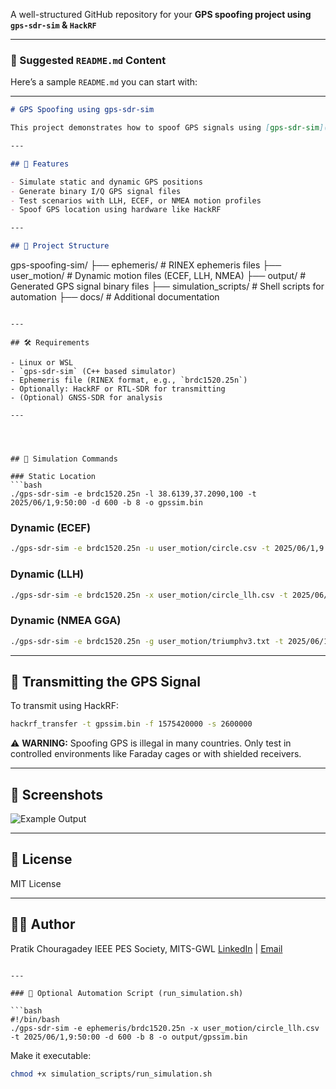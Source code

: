 A well-structured GitHub repository for your **GPS spoofing project using `gps-sdr-sim` & `HackRF`** 


---

### 📝 Suggested `README.md` Content

Here’s a sample `README.md` you can start with:

---

```markdown
# GPS Spoofing using gps-sdr-sim

This project demonstrates how to spoof GPS signals using [gps-sdr-sim](https://github.com/osqzss/gps-sdr-sim). The project allows simulation of both static and dynamic GPS locations using RTL-SDR or HackRF.

---

## 🚀 Features

- Simulate static and dynamic GPS positions
- Generate binary I/Q GPS signal files
- Test scenarios with LLH, ECEF, or NMEA motion profiles
- Spoof GPS location using hardware like HackRF

---

## 📁 Project Structure

```

gps-spoofing-sim/
├── ephemeris/        # RINEX ephemeris files
├── user\_motion/      # Dynamic motion files (ECEF, LLH, NMEA)
├── output/           # Generated GPS signal binary files
├── simulation\_scripts/ # Shell scripts for automation
├── docs/             # Additional documentation

````

---

## 🛠 Requirements

- Linux or WSL
- `gps-sdr-sim` (C++ based simulator)
- Ephemeris file (RINEX format, e.g., `brdc1520.25n`)
- Optionally: HackRF or RTL-SDR for transmitting
- (Optional) GNSS-SDR for analysis

---




## 🧪 Simulation Commands

### Static Location
```bash
./gps-sdr-sim -e brdc1520.25n -l 38.6139,37.2090,100 -t 2025/06/1,9:50:00 -d 600 -b 8 -o gpssim.bin
````

### Dynamic (ECEF)

```bash
./gps-sdr-sim -e brdc1520.25n -u user_motion/circle.csv -t 2025/06/1,9:50:00 -d 600 -b 8 -o gpssim.bin
```

### Dynamic (LLH)

```bash
./gps-sdr-sim -e brdc1520.25n -x user_motion/circle_llh.csv -t 2025/06/1,9:50:00 -d 600 -b 8 -o gpssim.bin
```

### Dynamic (NMEA GGA)

```bash
./gps-sdr-sim -e brdc1520.25n -g user_motion/triumphv3.txt -t 2025/06/1,9:50:00 -d 600 -b 8 -o gpssim.bin
```

---

## 📡 Transmitting the GPS Signal

To transmit using HackRF:

```bash
hackrf_transfer -t gpssim.bin -f 1575420000 -s 2600000
```

⚠️ **WARNING:** Spoofing GPS is illegal in many countries. Only test in controlled environments like Faraday cages or with shielded receivers.

---

## 📸 Screenshots

![Example Output](screenshots/example_output.png)

---

## 📄 License

MIT License

---

## 👨‍💻 Author

Pratik Chouragadey
IEEE PES Society, MITS-GWL
[LinkedIn](#) | [Email](#)

````

---

### 🔄 Optional Automation Script (run_simulation.sh)

```bash
#!/bin/bash
./gps-sdr-sim -e ephemeris/brdc1520.25n -x user_motion/circle_llh.csv -t 2025/06/1,9:50:00 -d 600 -b 8 -o output/gpssim.bin
````

Make it executable:

```bash
chmod +x simulation_scripts/run_simulation.sh
```

